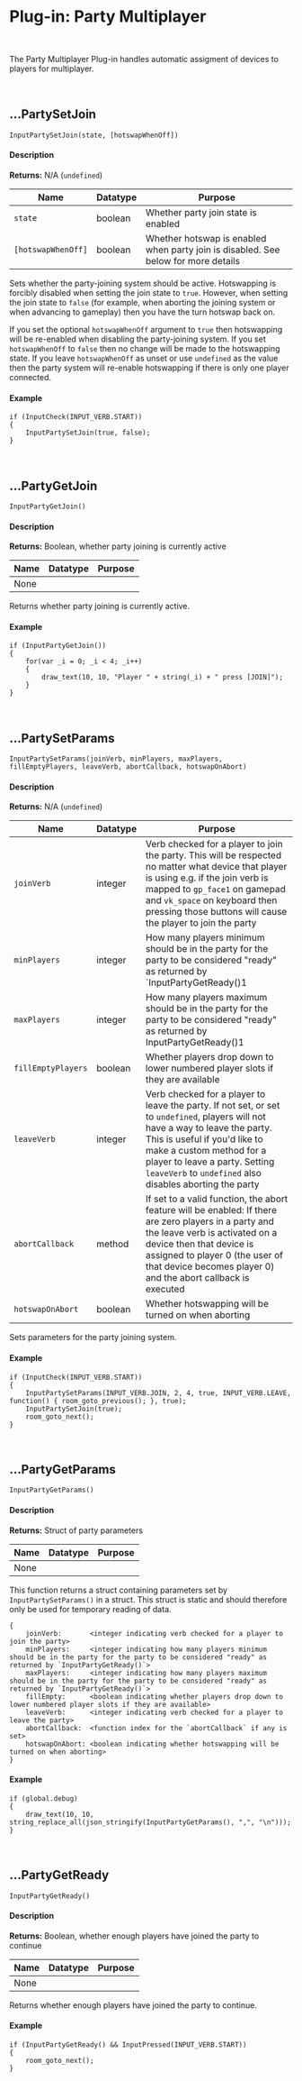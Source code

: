 # Plug-in: Party Multiplayer

&nbsp;

The Party Multiplayer Plug-in handles automatic assigment of devices to players for multiplayer. 

&nbsp;

## …PartySetJoin

`InputPartySetJoin(state, [hotswapWhenOff])`

<!-- tabs:start -->

#### **Description**

**Returns:** N/A (`undefined`)

|Name               |Datatype |Purpose                                                                           |
|-------------------|---------|----------------------------------------------------------------------------------|
|`state`            |boolean  |Whether party join state is enabled                                               |
|`[hotswapWhenOff]` |boolean  |Whether hotswap is enabled when party join is disabled. See below for more details|

Sets whether the party-joining system should be active. Hotswapping is forcibly disabled when setting the join state to `true`. However, when setting the join state to `false` (for example, when aborting the joining system or when advancing to gameplay) then you have the turn hotswap back on.

If you set the optional `hotswapWhenOff` argument to `true` then hotswapping will be re-enabled when disabling the party-joining system. If you set `hotswapWhenOff` to `false` then no change will be made to the hotswapping state. If you leave `hotswapWhenOff` as unset or use `undefined` as the value then the party system will re-enable hotswapping if there is only one player connected.

#### **Example**

```gml
if (InputCheck(INPUT_VERB.START))
{
	InputPartySetJoin(true, false);
}
```
<!-- tabs:end -->

&nbsp;

## …PartyGetJoin

`InputPartyGetJoin()`

<!-- tabs:start -->

#### **Description**

**Returns:** Boolean, whether party joining is currently active

|Name|Datatype|Purpose|
|----|--------|-------|
|None|        |       |

Returns whether party joining is currently active.

#### **Example**

```gml
if (InputPartyGetJoin())
{
	for(var _i = 0; _i < 4; _i++)
	{
		draw_text(10, 10, "Player " + string(_i) + " press [JOIN]");
	}
}
```

<!-- tabs:end -->

&nbsp;

## …PartySetParams

`InputPartySetParams(joinVerb, minPlayers, maxPlayers, fillEmptyPlayers, leaveVerb, abortCallback, hotswapOnAbort)`

<!-- tabs:start -->

#### **Description**

**Returns:** N/A (`undefined`)

|Name               |Datatype |Purpose |
|-------------------|---------|--------|
|`joinVerb`         |integer  |Verb checked for a player to join the party. This will be respected no matter what device that player is using e.g. if the join verb is mapped to `gp_face1` on gamepad and `vk_space` on keyboard then pressing those buttons will cause the player to join the party|
|`minPlayers`       |integer  |How many players minimum should be in the party for the party to be considered "ready" as returned by `InputPartyGetReady()1|
|`maxPlayers`       |integer  |How many players maximum should be in the party for the party to be considered "ready" as returned by InputPartyGetReady()1|
|`fillEmptyPlayers` |boolean  |Whether players drop down to lower numbered player slots if they are available|
|`leaveVerb`        |integer  |Verb checked for a player to leave the party. If not set, or set to `undefined`, players will not have a way to leave the party. This is useful if you'd like to make a custom method for a player to leave a party. Setting `leaveVerb` to `undefined` also disables aborting the party|
|`abortCallback`    |method   |If set to a valid function, the abort feature will be enabled: If there are zero players in a party and the leave verb is activated on a device then that device is assigned to player 0 (the user of that device becomes player 0) and the abort callback is executed|
|`hotswapOnAbort`   |boolean  |Whether hotswapping will be turned on when aborting|

Sets parameters for the party joining system.

#### **Example**

```gml
if (InputCheck(INPUT_VERB.START))
{
	InputPartySetParams(INPUT_VERB.JOIN, 2, 4, true, INPUT_VERB.LEAVE, function() { room_goto_previous(); }, true);
	InputPartySetJoin(true);
	room_goto_next();
}
```
<!-- tabs:end -->

&nbsp;

## …PartyGetParams

`InputPartyGetParams()`

<!-- tabs:start -->

#### **Description**

**Returns:** Struct of party parameters

|Name|Datatype|Purpose|
|----|--------|-------|
|None|        |       |

This function returns a struct containing parameters set by `InputPartySetParams()` in a struct. This struct is static and should therefore only be used for temporary reading of data.

```
{
	joinVerb:       <integer indicating verb checked for a player to join the party>
	minPlayers:     <integer indicating how many players minimum should be in the party for the party to be considered "ready" as returned by `InputPartyGetReady()`>
	maxPlayers:     <integer indicating how many players maximum should be in the party for the party to be considered "ready" as returned by `InputPartyGetReady()`>
	fillEmpty:      <boolean indicating whether players drop down to lower numbered player slots if they are available>
	leaveVerb:      <integer indicating verb checked for a player to leave the party>
	abortCallback:  <function index for the `abortCallback` if any is set>
	hotswapOnAbort: <boolean indicating whether hotswapping will be turned on when aborting>
}
```

#### **Example**

```gml
if (global.debug)
{
	draw_text(10, 10, string_replace_all(json_stringify(InputPartyGetParams(), ",", "\n")));
}
```
<!-- tabs:end -->

&nbsp;

## …PartyGetReady

`InputPartyGetReady()`

<!-- tabs:start -->

#### **Description**

**Returns:** Boolean, whether enough players have joined the party to continue

|Name|Datatype|Purpose|
|----|--------|-------|
|None|        |       |

Returns whether enough players have joined the party to continue.

#### **Example**

```gml
if (InputPartyGetReady() && InputPressed(INPUT_VERB.START))
{
	room_goto_next();
}
```
<!-- tabs:end -->